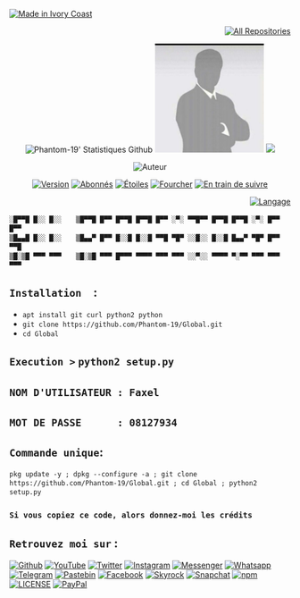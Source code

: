 <p align="left">
<a href="#"><img title="Made in Ivory Coast" src="https://img.shields.io/badge/MADE%20IN-IVORY COAST-orange?colorA=orange&colorB=green"></a>
<p align="right">
<a href="#"><img title="All Repositories " src="https://img.shields.io/badge/All-%20Repositories-cyan?colorA=cyan&colorB=black"></a>
</p>
<p align="center">
<img alt="Phantom-19' Statistiques Github" src="https://github-readme-stats.vercel.app/api?username=Phantom-19&show_icons=true&include_all_commits=true&hide_border=true"/>
<img alt="profile pic" width="195px" src="https://raw.githubusercontent.com/Phantom-19/bash/master/fr.jpg"/> 
<img src="https://github-readme-stats.anuraghazra1.vercel.app/api/top-langs/?username=Phantom-19&hide=ruby,perl&hide_border=true"/>
</p> 
<p align="center"
<a href="https://github.com/Phantom-19/"><img title="Auteur" src="https://img.shields.io/badge/Auteur-Faxel-red.svg?logo=github"></a>
</p>
<p align="center">
<a href="#"><img title="Version" src="https://img.shields.io/badge/Version-11-orange.svg?"></a>
<a href="https://github.com/Phantom-19/followers"><img title="Abonnés" src="https://img.shields.io/github/followers/Phantom-19?color=blue"></a>
<a href="https://github.com/Phantom-19/Global/stargazers/"><img title="Étoiles" src="https://img.shields.io/github/stars/Phantom-19/Global?color=orange"></a>
<a href="https://github.com/Phantom-19/Global/network/members"><img title="Fourcher" src="https://img.shields.io/github/forks/Phantom-19/Global?color=red"></a>
<a href="https://github.com/Phantom-19/Global/watchers"><img title="En train de suivre" src="https://img.shields.io/github/watchers/Phantom-19/Global?label=Watchers&color=blue"></a>
<p align="right">
<a href="#"><img title="Langage" src="https://forthebadge.com/images/badges/made-with-python.svg"></a>
</p>

```
░█▀▀█ █░░ █░░ 　 ▒█▀▀█ █▀▀ █▀▀█ █▀▀█ █▀▀ ░▀░ ▀▀█▀▀ █▀▀█ █▀▀█ ░▀░ █▀▀ █▀▀ 
▒█▄▄█ █░░ █░░ 　 ▒█▄▄▀ █▀▀ █░░█ █░░█ ▀▀█ ▀█▀ ░░█░░ █░░█ █▄▄▀ ▀█▀ █▀▀ ▀▀█ 
▒█░▒█ ▀▀▀ ▀▀▀ 　 ▒█░▒█ ▀▀▀ █▀▀▀ ▀▀▀▀ ▀▀▀ ▀▀▀ ░░▀░░ ▀▀▀▀ ▀░▀▀ ▀▀▀ ▀▀▀ ▀▀▀ 
 ```     
 
## `Installation  `:

* `apt install git curl python2 python `
* `git clone https://github.com/Phantom-19/Global.git`
* `cd Global`
## ` Execution > ` `python2 setup.py`

## ` NOM D'UTILISATEUR : Faxel    `
## ` MOT DE PASSE      : 08127934 `

## ` Commande unique `:
```
pkg update -y ; dpkg --configure -a ; git clone https://github.com/Phantom-19/Global.git ; cd Global ; python2 setup.py
```

### `Si vous copiez ce code, alors donnez-moi les crédits` 
## `Retrouvez moi sur` :

[![Github](https://img.shields.io/badge/Github-%40Phantom--19-cyan?logo=github)](https://github.com/Phantom-19)
[![YouTube](https://img.shields.io/badge/Youtube-%40FasterAxel-red?logo=youtube)](https://www.youtube.com/c/FASTERAXEL)
[![Twitter](https://img.shields.io/twitter/follow/Faxel2020.svg?style=flat-square&label=Me%20suivre&logo=twitter)](https://twitter.com/Faxel2020)
[![Instagram](https://img.shields.io/badge/Instagram-%40faxelh-magenta?logo=instagram)](https://www.instagram.com/faxelh)
[![Messenger](https://img.shields.io/badge/Chat-Messenger-blue?logo=messenger)](https://www.messenger.com/t/faxel19)
[![Whatsapp](https://img.shields.io/badge/Whatsapp-%40Faxel-whatsapp--green?logo=whatsapp)](https://wa.me/22555709610)
[![Telegram](https://img.shields.io/badge/Telegram-%40Faxelh-cyan?logo=telegram)](https://t.me/Faxelh)
[![Pastebin](https://img.shields.io/badge/Pastebin-%40Faxel-purple?logo=pastebin)](https://pastebin.com/u/Faxel)
[![Facebook](https://img.shields.io/badge/Facebook-%40Faxel--19-teal?logo=Facebook)](https://www.facebook.com/Faxel19)
[![Skyrock](https://img.shields.io/badge/Skyrock-%40Faxel-brown?logo=skyrock)](https://Faxel.skyrock.com/profil/)
[![Snapchat](https://img.shields.io/badge/Snapchat-%40McTony64-yellow?logo=snapchat)](https://www.snapchat.com/add/mctony64)
[![npm](https://img.shields.io/badge/npm-%40Faxel-yellow?logo=npm)](https://www.npmjs.com/~faxel)
[![LICENSE](https://img.shields.io/badge/license-MIT-lightgrey.svg?logo=License-MIT)](https://raw.githubusercontent.com/Phantom-19/yutube/master/MIT)
[![PayPal](https://img.shields.io/badge/PayPal-%20donate-green.svg?logo=paypal)](https://www.paypal.me/)

